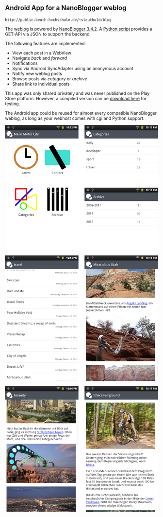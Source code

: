 ## Android App for a NanoBlogger weblog

    http://public.beuth-hochschule.de/~sleuthold/blog


The [weblog](http://public.beuth-hochschule.de/~sleuthold/blog) is powered by [NanoBlogger 3.4.2](http://nanoblogger.sourceforge.net/). A [Python script](/cgi-script/nb_api.cgi) provides a GET-API via JSON to support the backend.

The following features are implemented:

* View each post in a WebView
* Navigate *back* and *forward*
* Notifications
* Sync via Android SyncAdapter using an anonymous account
* Notify new weblog posts
* Browse posts via *category* or *archive*
* Share link to individual posts

This app was only shared privately and was never published on the Play Store platform. However, a compiled version can be [download here](http://public.beuth-hochschule.de/~sleuthold/files/android/MiMC.apk) for testing.

The Android app could be reused for almost every compatible NanoBlogger weblog, as long as your webhost comes with cgi and Python support.

![](https://raw.githubusercontent.com/sleutho/MiMC/master/screenshots/device-2012-03-10-1.png)

![](https://raw.githubusercontent.com/sleutho/MiMC/master/screenshots/device-2012-03-10-2.png)

![](https://raw.githubusercontent.com/sleutho/MiMC/master/screenshots/device-2012-03-10-3.png)
